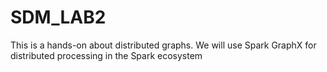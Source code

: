 # SDM_LAB2

This is a hands-on about distributed graphs. We will use Spark GraphX for distributed processing in the Spark ecosystem
